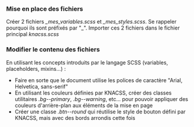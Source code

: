 ### Mise en place des fichiers
Créer 2 fichiers *\_mes_variables.scss* et *\_mes_styles.scss*. Se rappeler pourquoi ils sont préfixés par "\_".
Importer ces 2 fichiers dans le fichier principal *knacss.scss*

### Modifier le contenu des fichiers
En utilisant les concepts introduits par le langage SCSS (variables, placeholders, mixins...) :
  * Faire en sorte que le document utilise les polices de caractère "Arial, Helvetica, sans-serif"
  * En utilisant les couleurs définies par KNACSS, créer des classes utilitaires *.bg--primary*, *.bg--warning*, etc... pour pouvoir appliquer des couleurs d'arrière-plan aux éléments de la mise en page
  * Créer une classe *.btn--round* qui réutilise le style de bouton défini par KNACSS, mais avec des bords arrondis cette fois

